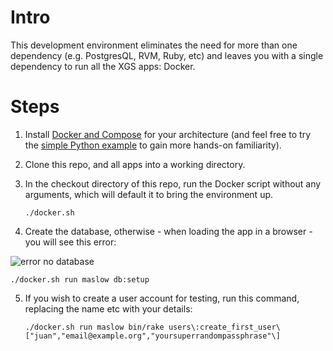 # Intro

This development environment eliminates the need for more than one dependency (e.g. PostgresQL, RVM, Ruby, etc) and leaves you with a single dependency to run all the XGS apps: Docker.

# Steps

1. Install [Docker and Compose](https://docs.docker.com/compose/install/) for your architecture (and feel free to try the [simple Python example](https://docs.docker.com/compose/) to gain more hands-on familiarity).

2. Clone this repo, and all apps into a working directory.

3. In the checkout directory of this repo, run the Docker script without any arguments, which will default it to bring the environment up.

    ```
    ./docker.sh
    ```

4. Create the database, otherwise - when loading the app in a browser - you will see this error:

![error no database](https://raw.githubusercontent.com/crossgovernmentservices/dev-env/master/doc/error-no-db.png)

    ./docker.sh run maslow db:setup

5. If you wish to create a user account for testing, run this command, replacing the name etc with your details:


    ```
    ./docker.sh run maslow bin/rake users\:create_first_user\["juan","email@example.org","yoursuperrandompassphrase"\]
    ```


